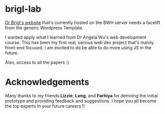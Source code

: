 # brigl-lab
[Dr Brigl's website](https://brigl.bwh.harvard.edu/) that's currently hosted on the BWH server needs a facelift from the generic Wordpress Template.

I wanted apply what I learned from Dr Angela Wu's web development course. This has been my first real, serious web dev project that's mainly front-end focused. I am excited to do be able to do more using JS in the future.

Also, access to all the papers :)

# Acknowledgements
Many thanks to my friends **Lizzie**, **Long**, and **Farhiya** for demoing the initial prototype and providing feedback and suggestions. I hope you all become the top experts in your future careers !!
